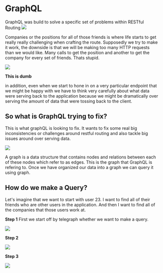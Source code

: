 # GraphQL

GraphQL was build to solve a specific set of problems within RESTful Routing
![](imageNotes/shortcomings1.png) 

Companies or the positions for all of those friends is where life starts to get really really challenging when crafting the route.
Supposedly we try to make it work, the downside is that we will be making too many HTTP requests than we would like. Many calls to get the position and another to get the company for every set of friends. Thats stupid.

![](imageNotes/shortcomings2.png)

**This is dumb**

in addition, even when we start to hone in on a very particular endpoint that we might be happy with we have to think very carefully about what data were serving back to the application because we might be dramatically over serving the amount of data that were tossing back to the client.

## So what is GraphQL trying to fix?

This is what graphQL is looking to fix. It wants to fix some real big inconsistencies or challenges around restful routing and also tackle big issues around over serving data.

![](imageNotes/graph1.png)

A graph is a data structure that contains nodes and relations between each of these nodes which refer to as edges. This is the graph that GraphQL is refering to. Once we have organized our data into a graph we can query it using graph.


## How do we make a Query?

Let's imagine that we want to start with user 23. I want to find all of their friends who are other users in the application.
And then I want to find all of the companies that those users work at.

**Step 1**
First we start off by telegraph whether we want to make a query.

![](imageNotes/graphquery1.png)

**Step 2**

![](imageNotes/graphquery2.png)

**Step 3**

![](imageNotes/graphquery3.png)
